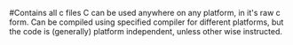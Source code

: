 #Contains all c files
C can be used anywhere on any platform, in it's raw c form.
Can be compiled using specified compiler for different platforms, but the code is (generally) platform independent, unless 
other wise instructed.
